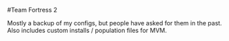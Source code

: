 #Team Fortress 2

Mostly a backup of my configs, but people have asked for them in the past.
Also includes custom installs / population files for MVM.
